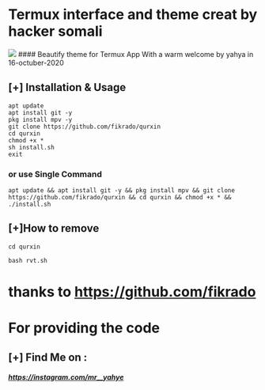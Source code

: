 # Termux interface and theme creat by hacker somali
<img src="https://community-cdn-digitalocean-com.global.ssl.fastly.net/variants/oEuFmi4ntgxcSdj79jgypZro/035575f2985fe451d86e717d73691e533a1a00545d7230900ed786341dc3c882" >
#### Beautify theme for Termux App With a warm welcome by yahya in 16-octuber-2020

## [+] Installation & Usage
```
apt update
apt install git -y
pkg install mpv -y
git clone https://github.com/fikrado/qurxin
cd qurxin
chmod +x *
sh install.sh
exit
```
### or use Single Command
```
apt update && apt install git -y && pkg install mpv && git clone https://github.com/fikrado/qurxin && cd qurxin && chmod +x * && ./install.sh
```
## [+]How to remove 
```
cd qurxin

bash rvt.sh
```
# thanks to https://github.com/fikrado 
 # For providing the code

    
## [+] Find Me on :
##### https://instagram.com/mr__yahye


